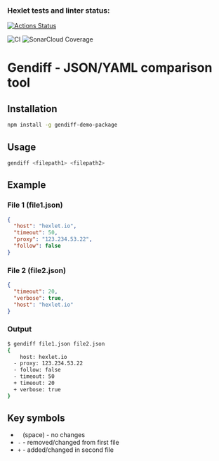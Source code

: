 ### Hexlet tests and linter status:
[![Actions Status](https://github.com/Olya-Timkova/frontend-project-46/actions/workflows/hexlet-check.yml/badge.svg)](https://github.com/Olya-Timkova/frontend-project-46/actions)

![CI](https://github.com/yourname/frontend-project-46/workflows/CI/badge.svg)
![SonarCloud Coverage](https://sonarcloud.io/api/project_badges/measure?project=yourname_frontend-project-46&metric=coverage)

# Gendiff - JSON/YAML comparison tool

## Installation
```bash
npm install -g gendiff-demo-package
```

## Usage
```bash
gendiff <filepath1> <filepath2>
```

## Example

### File 1 (file1.json)
```json
{
  "host": "hexlet.io",
  "timeout": 50,
  "proxy": "123.234.53.22",
  "follow": false
}
```

### File 2 (file2.json)
```json
{
  "timeout": 20,
  "verbose": true,
  "host": "hexlet.io"
}
```

### Output
```bash
$ gendiff file1.json file2.json
{
    host: hexlet.io
  - proxy: 123.234.53.22
  - follow: false
  - timeout: 50
  + timeout: 20
  + verbose: true
}
```

## Key symbols
- ` ` (space) - no changes
- `-` - removed/changed from first file
- `+` - added/changed in second file